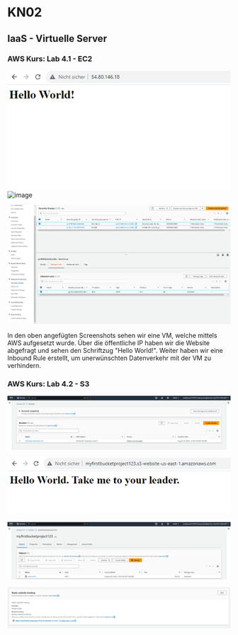 # KN02

## IaaS - Virtuelle Server

### AWS Kurs: Lab 4.1 - EC2

![image](HTML-Seite-inkl-URL.png)
![image](Liste-der-EC2-Instanzen-inkl-Details-der-Web-Server-Instanz-öffentliche-IP-sichtbar.png)


![image](Security-Group-Liste-der-Inbound-Regeln.png)

In den oben angefügten Screenshots sehen wir eine VM, welche mittels AWS aufgesetzt wurde.
Über die öffentliche IP haben wir die Website abgefragt und sehen den Schriftzug "Hello World!".
Weiter haben wir eine Inbound Rule erstellt, um unerwünschten Datenverkehr mit der VM zu verhindern.

### AWS Kurs: Lab 4.2 - S3

![image](Liste-der-Buckets.png)

![image](HTML-inkl-URL.png)

![image](Liste-der-Bucket-Objekte.png)

![image](Static-Website-Hosting-Status.png)

